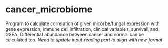 # cancer_microbiome

Program to calculate correlation of given micorbe/fungal expression with gene expression, immune cell infiltration, clinical variables, survival, and GSEA. Differential abundance between cancer and normal can be calculated too. 
*Need to update input reading part to align with new format*
